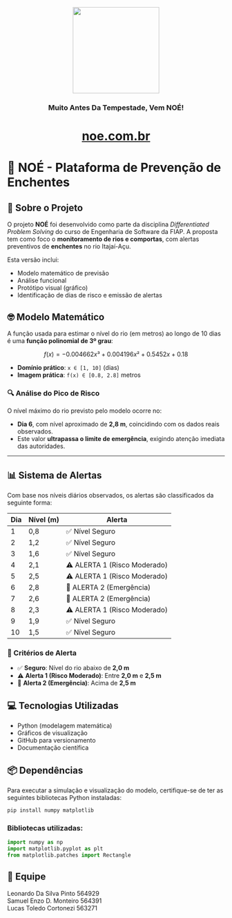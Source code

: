 <div align="center">

<img src="https://github.com/Gs-FIAP-NOE/Gs-FrontEnd-WebDev/raw/main/src/assets/img/logo-light.png" width="200px">

</div>

<div  align="center">

### Muito Antes Da Tempestade, Vem NOÉ!

# [noe.com.br](https://gs-fiap-noe.github.io/Gs-FrontEnd-WebDev/)
</div>


# 🌊 NOÉ - Plataforma de Prevenção de Enchentes

## 📃 Sobre o Projeto

O projeto **NOÉ** foi desenvolvido como parte da disciplina *Differentiated Problem Solving* do curso de Engenharia de Software da FIAP. A proposta tem como foco o **monitoramento de rios e comportas**, com alertas preventivos de **enchentes** no rio Itajaí-Açu.

Esta versão inclui:

- Modelo matemático de previsão
- Análise funcional
- Protótipo visual (gráfico)
- Identificação de dias de risco e emissão de alertas

## 🤓 Modelo Matemático

A função usada para estimar o nível do rio (em metros) ao longo de 10 dias é uma **função polinomial de 3º grau**:

```math
f(x) = −0.004662x³ + 0.004196x² + 0.5452x + 0.18
```

- **Domínio prático**: `x ∈ [1, 10]` (dias)
- **Imagem prática**: `f(x) ∈ [0.8, 2.8]` metros

### 🔍 Análise do Pico de Risco

O nível máximo do rio previsto pelo modelo ocorre no:

- **Dia 6**, com nível aproximado de **2,8 m**, coincidindo com os dados reais observados.
- Este valor **ultrapassa o limite de emergência**, exigindo atenção imediata das autoridades.

---

## 📊 Sistema de Alertas

Com base nos níveis diários observados, os alertas são classificados da seguinte forma:

| Dia  | Nível (m) | Alerta                      |
|------|-----------|-----------------------------|
| 1    | 0,8       | ✅ Nível Seguro              |
| 2    | 1,2       | ✅ Nível Seguro              |
| 3    | 1,6       | ✅ Nível Seguro              |
| 4    | 2,1       | ⚠ ALERTA 1 (Risco Moderado) |
| 5    | 2,5       | ⚠ ALERTA 1 (Risco Moderado) |
| 6    | 2,8       | 🚨 ALERTA 2 (Emergência)     |
| 7    | 2,6       | 🚨 ALERTA 2 (Emergência)     |
| 8    | 2,3       | ⚠ ALERTA 1 (Risco Moderado) |
| 9    | 1,9       | ✅ Nível Seguro              |
| 10   | 1,5       | ✅ Nível Seguro              |

### 🔔 Critérios de Alerta

- ✅ **Seguro**: Nível do rio abaixo de **2,0 m**
- ⚠ **Alerta 1 (Risco Moderado)**: Entre **2,0 m** e **2,5 m**
- 🚨 **Alerta 2 (Emergência)**: Acima de **2,5 m**

## 💻 Tecnologias Utilizadas

- Python (modelagem matemática)
- Gráficos de visualização
- GitHub para versionamento
- Documentação científica

## 📦 Dependências

Para executar a simulação e visualização do modelo, certifique-se de ter as seguintes bibliotecas Python instaladas:

```bash
pip install numpy matplotlib
```

### Bibliotecas utilizadas:

```python
import numpy as np
import matplotlib.pyplot as plt
from matplotlib.patches import Rectangle
```

## 👥 Equipe

Leonardo Da Silva Pinto 564929 <br>
Samuel Enzo D. Monteiro 564391 <br>
Lucas Toledo Cortonezi 563271 <br>
